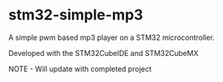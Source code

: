 # stm32-simple-mp3
A simple pwm based mp3 player on a STM32 microcontroller.

Developed with the STM32CubeIDE and STM32CubeMX

NOTE - Will update with completed project
